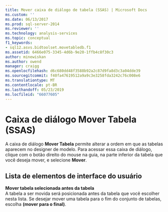 ```yaml
---
title: Mover caixa de diálogo de tabela (SSAS) | Microsoft Docs
ms.custom: ''
ms.date: 06/13/2017
ms.prod: sql-server-2014
ms.reviewer: ''
ms.technology: analysis-services
ms.topic: conceptual
f1_keywords:
- sql12.asvs.bidtoolset.movetabledb.f1
ms.assetid: 6466e075-3345-4d6b-9e20-1ffb4c8f30c3
author: minewiskan
ms.author: owend
manager: craigg
ms.openlocfilehash: d6c680dd48f3588b92a2c87d9fa8d3c3a04dde39
ms.sourcegitcommit: f40fa47619512a9a9c3e3258fda3242c76c008e6
ms.translationtype: MT
ms.contentlocale: pt-BR
ms.lasthandoff: 05/23/2019
ms.locfileid: "66077605"
---
```

# <a name="move-table-dialog-box-ssas"></a>Caixa de diálogo Mover Tabela (SSAS)
  A caixa de diálogo **Mover Tabela** permite alterar a ordem em que as tabelas aparecem no designer de modelo. Para acessar essa caixa de diálogo, clique com o botão direito do mouse na guia, na parte inferior da tabela que você deseja mover, e selecione **Mover**.  
  
## <a name="uielement-list"></a>Lista de elementos de interface do usuário  
 **Mover tabela selecionada antes da tabela**  
 A tabela a ser movida será posicionada antes da tabela que você escolher nesta lista. Se desejar mover uma tabela para o fim do conjunto de tabelas, escolha **(mover para o final)**.  
  
  
